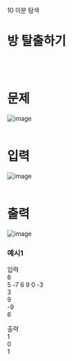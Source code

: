 10 이분 탐색
# 방 탈출하기
<br>
<br>

# 문제
![image](https://github.com/user-attachments/assets/161d445d-678c-486b-9736-1afe7777bf8b)  
<br>

# 입력
![image](https://github.com/user-attachments/assets/f173e7b0-7805-40e2-ae92-bd9591dfd5f5)  
<br>

# 출력
![image](https://github.com/user-attachments/assets/bbafe508-4778-4516-888a-5b538315f9bd)
<br>

### 예시1
입력  
6  
5 -7 6 9 0 -3  
3  
9  
-9  
6  

출력  
1  
0  
1  
<br>
